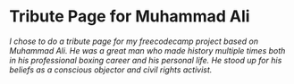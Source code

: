 # Tribute Page for Muhammad Ali

*I chose to do a tribute page for my freecodecamp project based on Muhammad Ali. He was a great man who made history multiple times both in his professional boxing career and his personal life. He stood up for his beliefs as a conscious objector and civil rights activist.*
